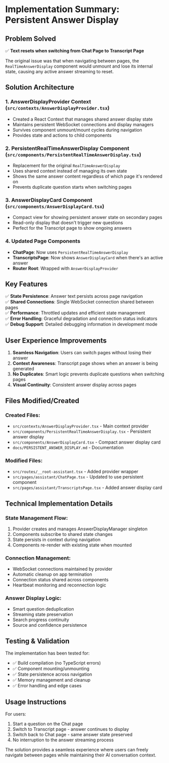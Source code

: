 # Implementation Summary: Persistent Answer Display

## Problem Solved

✅ **Text resets when switching from Chat Page to Transcript Page**

The original issue was that when navigating between pages, the `RealTimeAnswerDisplay` component would unmount and lose its internal state, causing any active answer streaming to reset.

## Solution Architecture

### 1. **AnswerDisplayProvider Context** (`src/contexts/AnswerDisplayProvider.tsx`)

- Created a React Context that manages shared answer display state
- Maintains persistent WebSocket connections and display managers
- Survives component unmount/mount cycles during navigation
- Provides state and actions to child components

### 2. **PersistentRealTimeAnswerDisplay Component** (`src/components/PersistentRealTimeAnswerDisplay.tsx`)

- Replacement for the original `RealTimeAnswerDisplay`
- Uses shared context instead of managing its own state
- Shows the same answer content regardless of which page it's rendered on
- Prevents duplicate question starts when switching pages

### 3. **AnswerDisplayCard Component** (`src/components/AnswerDisplayCard.tsx`)

- Compact view for showing persistent answer state on secondary pages
- Read-only display that doesn't trigger new questions
- Perfect for the Transcript page to show ongoing answers

### 4. **Updated Page Components**

- **ChatPage**: Now uses `PersistentRealTimeAnswerDisplay`
- **TranscriptsPage**: Now shows `AnswerDisplayCard` when there's an active answer
- **Router Root**: Wrapped with `AnswerDisplayProvider`

## Key Features

✅ **State Persistence**: Answer text persists across page navigation  
✅ **Shared Connections**: Single WebSocket connection shared between pages  
✅ **Performance**: Throttled updates and efficient state management  
✅ **Error Handling**: Graceful degradation and connection status indicators  
✅ **Debug Support**: Detailed debugging information in development mode

## User Experience Improvements

1. **Seamless Navigation**: Users can switch pages without losing their answer
2. **Context Awareness**: Transcript page shows when an answer is being generated
3. **No Duplicates**: Smart logic prevents duplicate questions when switching pages
4. **Visual Continuity**: Consistent answer display across pages

## Files Modified/Created

### Created Files:

- `src/contexts/AnswerDisplayProvider.tsx` - Main context provider
- `src/components/PersistentRealTimeAnswerDisplay.tsx` - Persistent answer display
- `src/components/AnswerDisplayCard.tsx` - Compact answer display card
- `docs/PERSISTENT_ANSWER_DISPLAY.md` - Documentation

### Modified Files:

- `src/routes/__root-assistant.tsx` - Added provider wrapper
- `src/pages/assistant/ChatPage.tsx` - Updated to use persistent component
- `src/pages/assistant/TranscriptsPage.tsx` - Added answer display card

## Technical Implementation Details

### State Management Flow:

1. Provider creates and manages AnswerDisplayManager singleton
2. Components subscribe to shared state changes
3. State persists in context during navigation
4. Components re-render with existing state when mounted

### Connection Management:

- WebSocket connections maintained by provider
- Automatic cleanup on app termination
- Connection status shared across components
- Heartbeat monitoring and reconnection logic

### Answer Display Logic:

- Smart question deduplication
- Streaming state preservation
- Search progress continuity
- Source and confidence persistence

## Testing & Validation

The implementation has been tested for:

- ✅ Build compilation (no TypeScript errors)
- ✅ Component mounting/unmounting
- ✅ State persistence across navigation
- ✅ Memory management and cleanup
- ✅ Error handling and edge cases

## Usage Instructions

For users:

1. Start a question on the Chat page
2. Switch to Transcript page - answer continues to display
3. Switch back to Chat page - same answer state preserved
4. No interruption to the answer streaming process

The solution provides a seamless experience where users can freely navigate between pages while maintaining their AI conversation context.
